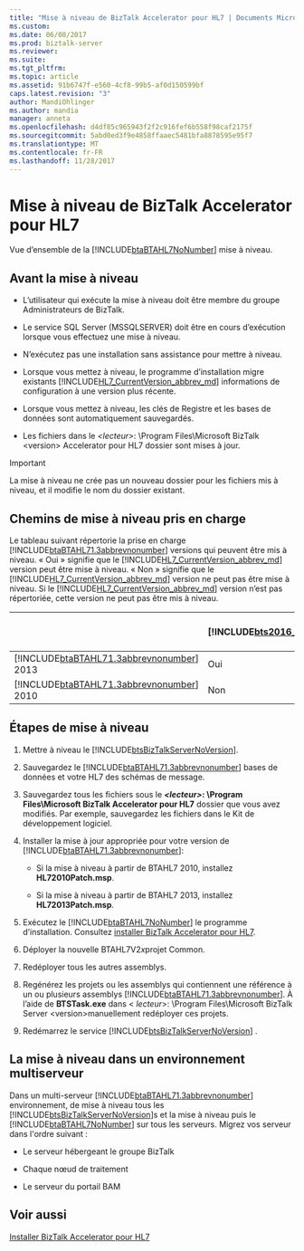 ```yaml
---
title: "Mise à niveau de BizTalk Accelerator pour HL7 | Documents Microsoft"
ms.custom: 
ms.date: 06/08/2017
ms.prod: biztalk-server
ms.reviewer: 
ms.suite: 
ms.tgt_pltfrm: 
ms.topic: article
ms.assetid: 91b6747f-e560-4cf8-99b5-af0d150599bf
caps.latest.revision: "3"
author: MandiOhlinger
ms.author: mandia
manager: anneta
ms.openlocfilehash: d4df85c965943f2f2c916fef6b558f98caf2175f
ms.sourcegitcommit: 5abd0ed3f9e4858ffaaec5481bfa8878595e95f7
ms.translationtype: MT
ms.contentlocale: fr-FR
ms.lasthandoff: 11/28/2017
---
```

# <a name="upgrade-biztalk-accelerator-for-hl7"></a>Mise à niveau de BizTalk Accelerator pour HL7
Vue d’ensemble de la [!INCLUDE[btaBTAHL7NoNumber](../../includes/btabtahl7nonumber-md.md)] mise à niveau. 
  
<a name="BKMK_BeforeUpgrade"></a>   
## <a name="before-you-upgrade"></a>Avant la mise à niveau  
  
-   L’utilisateur qui exécute la mise à niveau doit être membre du groupe Administrateurs de BizTalk.  
  
-   Le service SQL Server (MSSQLSERVER) doit être en cours d’exécution lorsque vous effectuez une mise à niveau.  
  
-   N’exécutez pas une installation sans assistance pour mettre à niveau.  
  
-   Lorsque vous mettez à niveau, le programme d’installation migre existants [!INCLUDE[HL7_CurrentVersion_abbrev_md](../../includes/hl7-currentversion-abbrev-md.md)] informations de configuration à une version plus récente.  
  
-   Lorsque vous mettez à niveau, les clés de Registre et les bases de données sont automatiquement sauvegardés.  
  
-   Les fichiers dans le  *\<lecteur\>*: \Program Files\Microsoft BizTalk \<version\> Accelerator pour HL7 dossier sont mises à jour.  
  
> [!IMPORTANT]
>  La mise à niveau ne crée pas un nouveau dossier pour les fichiers mis à niveau, et il modifie le nom du dossier existant.  
  
<a name="BKMK_UpgradePaths"></a>   
## <a name="supported-upgrade-paths"></a>Chemins de mise à niveau pris en charge  
 Le tableau suivant répertorie la prise en charge [!INCLUDE[btaBTAHL71.3abbrevnonumber](../../includes/btabtahl71-3abbrevnonumber-md.md)] versions qui peuvent être mis à niveau. « Oui » signifie que le [!INCLUDE[HL7_CurrentVersion_abbrev_md](../../includes/hl7-currentversion-abbrev-md.md)] version peut être mise à niveau. « Non » signifie que le [!INCLUDE[HL7_CurrentVersion_abbrev_md](../../includes/hl7-currentversion-abbrev-md.md)] version ne peut pas être mise à niveau. Si le [!INCLUDE[HL7_CurrentVersion_abbrev_md](../../includes/hl7-currentversion-abbrev-md.md)] version n’est pas répertoriée, cette version ne peut pas être mis à niveau.  

||[!INCLUDE[bts2016_md](../../includes/bts2016-md.md)]|[!INCLUDE[bts2013r2](../../includes/bts2013r2-md.md)]|BizTalk Server 2013|
|---|---|---|---|  
|[!INCLUDE[btaBTAHL71.3abbrevnonumber](../../includes/btabtahl71-3abbrevnonumber-md.md)] 2013|Oui|Oui|Non|  
|[!INCLUDE[btaBTAHL71.3abbrevnonumber](../../includes/btabtahl71-3abbrevnonumber-md.md)] 2010|Non|Oui|Oui|  

<a name="BKMK_UpgradeSteps"></a>   
## <a name="upgrade-steps"></a>Étapes de mise à niveau  
  
1.  Mettre à niveau le [!INCLUDE[btsBizTalkServerNoVersion](../../includes/btsbiztalkservernoversion-md.md)].   
  
2.  Sauvegardez le [!INCLUDE[btaBTAHL71.3abbrevnonumber](../../includes/btabtahl71-3abbrevnonumber-md.md)] bases de données et votre HL7 des schémas de message.  
  
3.  Sauvegardez tous les fichiers sous le   ***\<lecteur\>*: \Program Files\Microsoft BizTalk Accelerator pour HL7** dossier que vous avez modifiés. Par exemple, sauvegardez les fichiers dans le Kit de développement logiciel.  
  
4.  Installer la mise à jour appropriée pour votre version de [!INCLUDE[btaBTAHL71.3abbrevnonumber](../../includes/btabtahl71-3abbrevnonumber-md.md)]:  
  
    -   Si la mise à niveau à partir de BTAHL7 2010, installez **HL72010Patch.msp**.  
  
    -   Si la mise à niveau à partir de BTAHL7 2013, installez **HL72013Patch.msp**.  
    
  
5.  Exécutez le [!INCLUDE[btaBTAHL7NoNumber](../../includes/btabtahl7nonumber-md.md)] le programme d’installation. Consultez [installer BizTalk Accelerator pour HL7](../../adapters-and-accelerators/accelerator-hl7/install-biztalk-accelerator-for-hl7.md).  
  
6.  Déployer la nouvelle BTAHL7V2*x*projet Common.  
  
7.  Redéployer tous les autres assemblys.  
  
8.  Regénérez les projets ou les assemblys qui contiennent une référence à un ou plusieurs assemblys [!INCLUDE[btaBTAHL71.3abbrevnonumber](../../includes/btabtahl71-3abbrevnonumber-md.md)]. À l’aide de **BTSTask.exe** dans \< *lecteur*\>: \Program Files\Microsoft BizTalk Server \<version\>manuellement redéployer ces projets.  
  
9. Redémarrez le service [!INCLUDE[btsBizTalkServerNoVersion](../../includes/btsbiztalkservernoversion-md.md)] .  
  
<a name="BKMK_UpgradeMulti"></a>   
## <a name="upgrading-in-a-multi-server-environment"></a>La mise à niveau dans un environnement multiserveur  
 Dans un multi-serveur [!INCLUDE[btaBTAHL71.3abbrevnonumber](../../includes/btabtahl71-3abbrevnonumber-md.md)] environnement, de mise à niveau tous les [!INCLUDE[btsBizTalkServerNoVersion](../../includes/btsbiztalkservernoversion-md.md)]s et la mise à niveau puis le [!INCLUDE[btaBTAHL7NoNumber](../../includes/btabtahl7nonumber-md.md)] sur tous les serveurs. Migrez vos serveur dans l'ordre suivant :  
  
-   Le serveur hébergeant le groupe BizTalk  
  
-   Chaque nœud de traitement  
  
-   Le serveur du portail BAM  
  
## <a name="see-also"></a>Voir aussi  
 [Installer BizTalk Accelerator pour HL7](../../adapters-and-accelerators/accelerator-hl7/install-biztalk-accelerator-for-hl7.md)